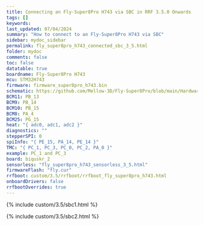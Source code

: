 ```yaml
---
title: Connecting an Fly-Super8Pro H743 via SBC in RRF 3.5.0 Onwards
tags: []
keywords: 
last_updated: 07/04/2024
summary: "How to connect to an Fly-Super8Pro H743 via SBC"
sidebar: mydoc_sidebar
permalink: fly_super8pro_h743_connected_sbc_3_5.html
folder: mydoc
comments: false
toc: false
datatable: true
boardname: Fly-Super8Pro H743
mcu: STM32H743
firmware: firmware_super8pro_h743.bin
schematic: https://github.com/Mellow-3D/Fly-Super8Pro/blob/main/Hardware/Super8Pro_Schematic.pdf
BCM11: PB_13
BCM9: PB_14
BCM10: PB_15
BCM8: PA_4
BCM25: PG_15
heat: "{ adc0, adc1, adc2 }"
diagnostics: ""
stepperSPI: 0
spiInfo: "{ PE_15, PA_14, PE_14 }"
TMC: "{ PC_1, PC_3, PC_0, PC_2, PA_0 }"
example: PC_1 and PC_3
board: biquskr_2
sensorless: "fly_super8pro_h743_sensorless_3_5.html"
firmwareFlash: "fly.cur"
rrfboot: custom/3.5/rrfboot/rrfboot_fly_super8pro_h743.html
onboardDrivers: false
rrfbootOverrides: true
---
```


{% include custom/3.5/sbc1.html %}

{% include custom/3.5/sbc2.html %}
